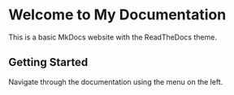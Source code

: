 # Welcome to My Documentation

This is a basic MkDocs website with the ReadTheDocs theme.

## Getting Started

Navigate through the documentation using the menu on the left.
